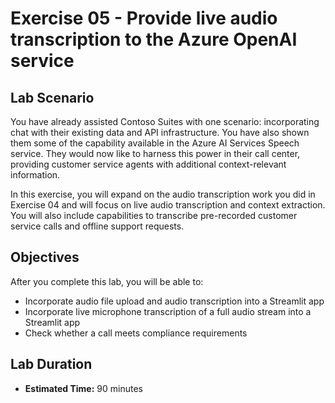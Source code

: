 # Exercise 05 - Provide live audio transcription to the Azure OpenAI service

## Lab Scenario

You have already assisted Contoso Suites with one scenario: incorporating chat with their existing data and API infrastructure. You have also shown them some of the capability available in the Azure AI Services Speech service. They would now like to harness this power in their call center, providing customer service agents with additional context-relevant information.

In this exercise, you will expand on the audio transcription work you did in Exercise 04 and will focus on live audio transcription and context extraction. You will also include capabilities to transcribe pre-recorded customer service calls and offline support requests.

## Objectives

After you complete this lab, you will be able to:

* Incorporate audio file upload and audio transcription into a Streamlit app
* Incorporate live microphone transcription of a full audio stream into a Streamlit app
* Check whether a call meets compliance requirements

## Lab Duration

* **Estimated Time:** 90 minutes
